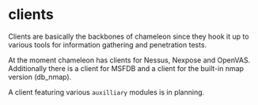 # clients

Clients are basically the backbones of chameleon since they hook it up to various tools for information gathering and penetration tests.

At the moment chameleon has clients for Nessus, Nexpose and OpenVAS.
Additionally there is a client for MSFDB and a client for the built-in nmap version (db_nmap).

A client featuring various `auxilliary` modules is in planning.
